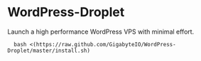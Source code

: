 WordPress-Droplet
=================

Launch a high performance WordPress VPS with minimal effort.

      bash <(https://raw.github.com/GigabyteIO/WordPress-Droplet/master/install.sh)
